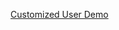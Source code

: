 [Customized User Demo](https://github.com/Wwawawa/Thinktecture.IdentityModel/tree/master/source/EmbeddedSts/CustomizedUser)
